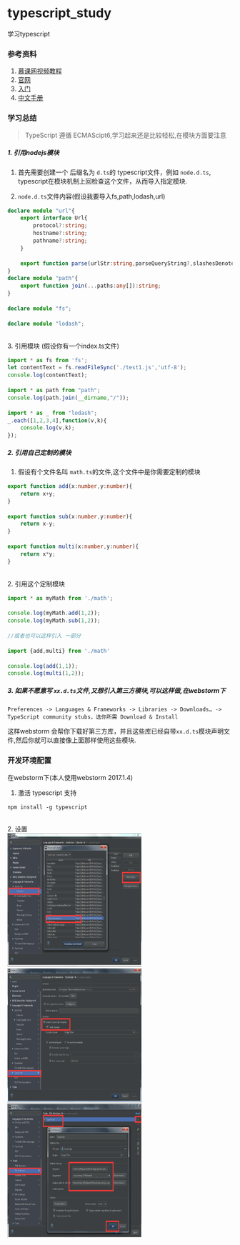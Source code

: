 # typescript_study
学习typescript

### 参考资料
1. [慕课网视频教程](http://www.imooc.com/learn/763)<br>
2. [官网](https://www.tslang.cn/)<br>
3. [入门](http://www.runoob.com/w3cnote/getting-started-with-typescript.html)<br>
4. [中文手册](http://www.runoob.com/manual/gitbook/TypeScript/_book/)<br>


### 学习总结

> TypeScript 遵循 ECMAScipt6,学习起来还是比较轻松,在模块方面要注意

##### 1. 引用nodejs模块

1. 首先需要创建一个 后缀名为 `d.ts`的 typescript文件，例如 `node.d.ts`,<br>
typescript在模块机制上回检查这个文件，从而导入指定模块.

2. `node.d.ts`文件内容(假设我要导入fs,path,lodash,url) <br>

``` typescript
declare module "url"{
    export interface Url{
        protocol?:string;
        hostname?:string;
        pathname?:string;
    }

    export function parse(urlStr:string,parseQueryString?,slashesDenoteHost?):Url;
}
declare module "path"{
    export function join(...paths:any[]):string;
}

declare module "fs";

declare module "lodash";
```
<br>
3. 引用模块 (假设你有一个index.ts文件)

``` typescript
import * as fs from 'fs';
let contentText = fs.readFileSync('./test1.js','utf-8');
console.log(contentText);

import * as path from "path";
console.log(path.join(__dirname,"/"));

import * as _ from "lodash";
_.each([1,2,3,4],function(v,k){
    console.log(v,k);
});
```
##### 2. 引用自己定制的模块

1. 假设有个文件名叫 `math.ts`的文件,这个文件中是你需要定制的模块 <br>

``` typescript
export function add(x:number,y:number){
    return x+y;
}

export function sub(x:number,y:number){
    return x-y;
}

export function multi(x:number,y:number){
    return x*y;
}
```
<br>
2. 引用这个定制模块 <br>

``` typescript
import * as myMath from './math';

console.log(myMath.add(1,2));
console.log(myMath.sub(1,2));

//或者也可以这样引入 一部分

import {add,multi} from './math'

console.log(add(1,1));
console.log(multi(1,2));
```

##### 3. 如果不愿意写 `xx.d.ts`文件,又想引入第三方模块,可以这样做,在webstorm下<br>

`Preferences -> Languages & Frameworks -> Libraries -> Downloads… -> TypeScript community stubs，选你所需 Download & Install`<br>

这样webstorm 会帮你下载好第三方库，并且这些库已经自带`xx.d.ts`模块声明文件,然后你就可以直接像上面那样使用这些模块.

### 开发环境配置
在webstorm下(本人使用webstorm 2017.1.4) <br>

1. 激活 typescript 支持 <br>
```
npm install -g typescript
```
<br>
2. 设置 <br>
<img src="https://github.com/zhengjinwei123/typescript_study/blob/master/docs/images/webstorm_add_lib.png?raw=true" width="300px" height="300px" alt="" /> <br>
<img src="https://github.com/zhengjinwei123/typescript_study/blob/master/docs/images/webstorm_active_ts.png?raw=true" width="300px" height="300px" alt="" /> <br>
<img src="https://github.com/zhengjinwei123/typescript_study/blob/master/docs/images/ws_active_ts_2.png?raw=true" width="300px" height="300px" alt="" /> <br>